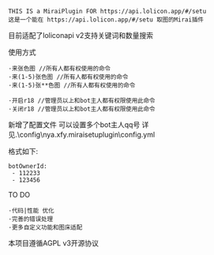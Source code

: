     THIS IS a MiraiPlugin FOR https://api.lolicon.app/#/setu
    这是一个能在 https://api.lolicon.app/#/setu 取图的Mirai插件
    
目前适配了loliconapi v2支持关键词和数量搜索

使用方式

    ·来张色图 //所有人都有权使用的命令
    ·来(1-5)张色图 //所有人都有权使用的命令
    ·来(1-5)张**色图 //所有人都有权使用的命令
    
    ·开启r18 //管理员以上和bot主人都有权限使用此命令
    ·关闭r18 //管理员以上和bot主人都有权限使用此命令
    
新增了配置文件 可以设置多个bot主人qq号
详见.\config\nya.xfy.miraisetuplugin\config.yml

格式如下: 

    botOwnerId: 
     - 112233
     - 123456
        
TO DO

    ·代码|性能 优化
    ·完善的错误处理
    ·更多自定义功能和图床适配

本项目遵循AGPL v3开源协议
